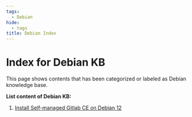 ```yaml
---
tags:
  - Debian
hide:
  - tags
title: Debian Index
---
```


# Index for Debian KB

This page shows contents that has been categorized or labeled as Debian knowledge base.

**List content of Debian KB:**

1. [Install Self-managed Gitlab CE on Debian 12](./install-gitlabce-debian-12.md)